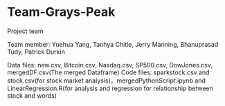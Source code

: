 # Team-Grays-Peak
Project team

Team member:
Yuehua Yang,
Tanhya Chitle,
Jerry Manning,
Bhanuprasad Tudy,
Patrick Durkin


Data files: new.csv, Bitcoin.csv, Nasdaq.csv, SP500.csv, DowJones.csv, mergedDF.csv(The merged Dataframe)
Code files: sparkstock.csv and stock.csv(for stock market analysis)，mergedPythonScript.ipynb and LinearRegression.R(for analysis and regression for relationship between stock and words)
